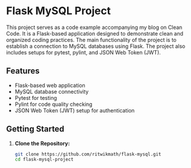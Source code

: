 # Flask MySQL Project

This project serves as a code example accompanying my blog on Clean Code. It is a Flask-based application designed to demonstrate clean and organized coding practices. The main functionality of the project is to establish a connection to MySQL databases using Flask. The project also includes setups for pytest, pylint, and JSON Web Token (JWT).

## Features

- Flask-based web application
- MySQL database connectivity
- Pytest for testing
- Pylint for code quality checking
- JSON Web Token (JWT) setup for authentication

## Getting Started

1. **Clone the Repository:**
   ```bash
   git clone https://github.com/ritwikmath/flask-mysql.git
   cd flask-mysql-project
